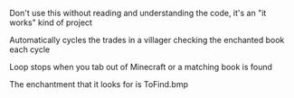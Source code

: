 Don't use this without reading and understanding the code, it's an "it works" kind of project

Automatically cycles the trades in a villager checking the enchanted book each cycle

Loop stops when you tab out of Minecraft or a matching book is found

The enchantment that it looks for is ToFind.bmp